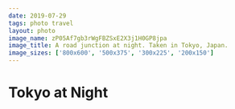 ```yaml
---
date: 2019-07-29
tags: photo travel
layout: photo
image_name: zP05Af7gb3rWgFBZSxE2X3j1H0GP8jpa
image_title: A road junction at night. Taken in Tokyo, Japan.
image_sizes: ['800x600', '500x375', '300x225', '200x150']
---
```


# Tokyo at Night
